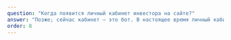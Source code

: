 ```yaml
---
question: "Когда появится личный кабинет инвестора на сайте?"
answer: "Позже; сейчас кабинет — это бот. В настоящее время личный кабинет инвестора реализован в Telegram-боте. Веб-версия кабинета планируется в будущих обновлениях."
order: 8
---
```

